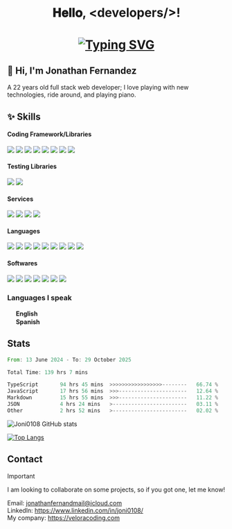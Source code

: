 <h1 align="center">𝐇𝐞𝐥𝐥𝐨, &lt;developers/&gt;!<h1>
<p align="center">
<a href="https://git.io/typing-svg"><img src="https://readme-typing-svg.demolab.com?font=Fira+Code&pause=1000&color=BB1FF7&center=true&random=false&width=435&lines=Full+Stack+Web+Developer;Windows+Application+Developer" alt="Typing SVG" /></a>
</p>

<h2>👋 Hi, I'm Jonathan Fernandez</h2>

<p>
A 22 years old full stack web developer; I love playing with new technologies, ride around, and playing piano. <br/>
</p>

## ✨ Skills

#### Coding Framework/Libraries
<div>
<image src="https://skillicons.dev/icons?i=nextjs" />
<image src="https://skillicons.dev/icons?i=astro" />
<image src="https://skillicons.dev/icons?i=react" />
<image src="https://skillicons.dev/icons?i=tailwind" />
<image src="https://skillicons.dev/icons?i=nodejs" />
<image src="https://skillicons.dev/icons?i=flutter" />
<image src="https://skillicons.dev/icons?i=net" />
<image src="https://skillicons.dev/icons?i=expressjs" />
</div>

#### Testing Libraries
<div>
<image src="https://skillicons.dev/icons?i=vitest" />
  <image src="https://skillicons.dev/icons?i=jest" />
</div>

#### Services
<div>
<image src="https://skillicons.dev/icons?i=firebase" />
<image src="https://skillicons.dev/icons?i=mongodb" />
<image src="https://skillicons.dev/icons?i=cloudflare" />
<image src="https://skillicons.dev/icons?i=vercel" />
</div>

#### Languages
<div>
<image src="https://skillicons.dev/icons?i=html" />
<image src="https://skillicons.dev/icons?i=css" />
<image src="https://skillicons.dev/icons?i=js" />
<image src="https://skillicons.dev/icons?i=ts" />
<image src="https://skillicons.dev/icons?i=dart" />
<image src="https://skillicons.dev/icons?i=cs" />
<image src="https://skillicons.dev/icons?i=python" />
<image src="https://skillicons.dev/icons?i=cpp" />
<image src="https://skillicons.dev/icons?i=mysql" />
</div>

#### Softwares
<div>
<image src="https://skillicons.dev/icons?i=figma" />
<image src="https://skillicons.dev/icons?i=vscode" />
<image src="https://skillicons.dev/icons?i=visualstudio" />
<image src="https://skillicons.dev/icons?i=git" />
<image src="https://skillicons.dev/icons?i=github" />
<image src="https://skillicons.dev/icons?i=npm" />
<image src="https://skillicons.dev/icons?i=office" />
</div>

### Languages I speak
<image src="https://flagicons.lipis.dev/flags/4x3/um.svg" style="width: 16px"/> <strong>English</strong> <br />
<image src="https://flagicons.lipis.dev/flags/4x3/es.svg" style="width: 16px"/> <strong>Spanish</strong>

## Stats
<!--START_SECTION:waka-->

```rust
From: 13 June 2024 - To: 29 October 2025

Total Time: 139 hrs 7 mins

TypeScript       94 hrs 45 mins  >>>>>>>>>>>>>>>>>--------   66.74 %
JavaScript       17 hrs 56 mins  >>>----------------------   12.64 %
Markdown         15 hrs 55 mins  >>>----------------------   11.22 %
JSON             4 hrs 24 mins   >------------------------   03.11 %
Other            2 hrs 52 mins   >------------------------   02.02 %
```

<!--END_SECTION:waka-->

![Joni0108 GitHub stats](https://github-readme-stats.vercel.app/api?username=joni0108&show_icons=true&theme=transparent)

[![Top Langs](https://github-readme-stats.vercel.app/api/top-langs/?username=joni0108&size_weight=0&count_weight=2)](https://github.com/joni0108)

## Contact

> [!IMPORTANT]
> I am looking to collaborate on some projects, so if you got one, let me know!

Email: jonathanfernandmail@icloud.com <br />
Linkedln: https://www.linkedin.com/in/joni0108/ <br />
My company: https://veloracoding.com <br />
